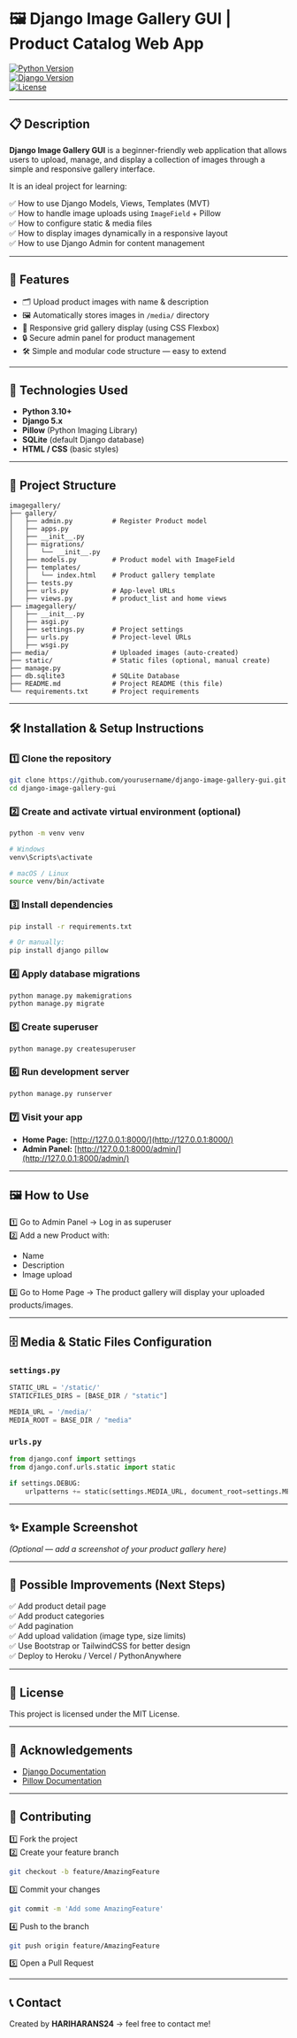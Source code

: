  
# 🖼️ Django Image Gallery GUI | Product Catalog Web App

[![Python Version](https://img.shields.io/badge/python-3.10%2B-blue)](https://www.python.org/downloads/)  
[![Django Version](https://img.shields.io/badge/django-5.x-green)](https://www.djangoproject.com/)  
[![License](https://img.shields.io/badge/license-MIT-lightgrey.svg)](LICENSE)  

--- 
 
## 📋 Description

**Django Image Gallery GUI** is a beginner-friendly web application that allows users to upload, manage, and display a collection of images through a simple and responsive gallery interface.

It is an ideal project for learning:

✅ How to use Django Models, Views, Templates (MVT)   
✅ How to handle image uploads using `ImageField` + Pillow    
✅ How to configure static & media files   
✅ How to display images dynamically in a responsive layout  
✅ How to use Django Admin for content management   
  
---

## 🎯 Features

- 🗂 Upload product images with name & description  
- 🖼️ Automatically stores images in `/media/` directory  
- 🌟 Responsive grid gallery display (using CSS Flexbox)  
- 🔒 Secure admin panel for product management  
- 🛠 Simple and modular code structure — easy to extend  

---

## 🚀 Technologies Used

- **Python 3.10+**  
- **Django 5.x**  
- **Pillow** (Python Imaging Library)  
- **SQLite** (default Django database)  
- **HTML / CSS** (basic styles)  

---

## 📂 Project Structure

```text
imagegallery/
├── gallery/
│   ├── admin.py          # Register Product model
│   ├── apps.py
│   ├── __init__.py
│   ├── migrations/
│   │   └── __init__.py
│   ├── models.py         # Product model with ImageField
│   ├── templates/
│   │   └── index.html    # Product gallery template
│   ├── tests.py
│   ├── urls.py           # App-level URLs
│   ├── views.py          # product_list and home views
├── imagegallery/
│   ├── __init__.py
│   ├── asgi.py
│   ├── settings.py       # Project settings
│   ├── urls.py           # Project-level URLs
│   ├── wsgi.py
├── media/                # Uploaded images (auto-created)
├── static/               # Static files (optional, manual create)
├── manage.py
├── db.sqlite3            # SQLite Database
├── README.md             # Project README (this file)
└── requirements.txt      # Project requirements
```

---

## 🛠 Installation & Setup Instructions

### 1️⃣ Clone the repository

```bash
git clone https://github.com/yourusername/django-image-gallery-gui.git
cd django-image-gallery-gui
```

### 2️⃣ Create and activate virtual environment (optional)

```bash
python -m venv venv

# Windows
venv\Scripts\activate

# macOS / Linux
source venv/bin/activate
```

### 3️⃣ Install dependencies

```bash
pip install -r requirements.txt

# Or manually:
pip install django pillow
```

### 4️⃣ Apply database migrations

```bash
python manage.py makemigrations
python manage.py migrate
```

### 5️⃣ Create superuser

```bash
python manage.py createsuperuser
```

### 6️⃣ Run development server

```bash
python manage.py runserver
```

### 7️⃣ Visit your app

- **Home Page:** [http://127.0.0.1:8000/](http://127.0.0.1:8000/)  
- **Admin Panel:** [http://127.0.0.1:8000/admin/](http://127.0.0.1:8000/admin/)  

---

## 🖼️ How to Use

1️⃣ Go to Admin Panel → Log in as superuser  
2️⃣ Add a new Product with:  
- Name  
- Description  
- Image upload  

3️⃣ Go to Home Page → The product gallery will display your uploaded products/images.  

---

## 🗄 Media & Static Files Configuration

### `settings.py`

```python
STATIC_URL = '/static/'
STATICFILES_DIRS = [BASE_DIR / "static"]

MEDIA_URL = '/media/'
MEDIA_ROOT = BASE_DIR / "media"
```

### `urls.py`

```python
from django.conf import settings
from django.conf.urls.static import static

if settings.DEBUG:
    urlpatterns += static(settings.MEDIA_URL, document_root=settings.MEDIA_ROOT)
```

---

## ✨ Example Screenshot

*(Optional — add a screenshot of your product gallery here)*

---

## 📌 Possible Improvements (Next Steps)

✅ Add product detail page  
✅ Add product categories  
✅ Add pagination  
✅ Add upload validation (image type, size limits)  
✅ Use Bootstrap or TailwindCSS for better design  
✅ Deploy to Heroku / Vercel / PythonAnywhere  

---

## 📜 License

This project is licensed under the MIT License.

---

## 🙌 Acknowledgements

- [Django Documentation](https://docs.djangoproject.com/)  
- [Pillow Documentation](https://pillow.readthedocs.io/en/stable/)  

---

## 🤝 Contributing

1️⃣ Fork the project  
2️⃣ Create your feature branch  
```bash
git checkout -b feature/AmazingFeature
```

3️⃣ Commit your changes  
```bash
git commit -m 'Add some AmazingFeature'
```

4️⃣ Push to the branch  
```bash
git push origin feature/AmazingFeature
```

5️⃣ Open a Pull Request  

---

## 📞 Contact

Created by **HARIHARANS24** → feel free to contact me!
